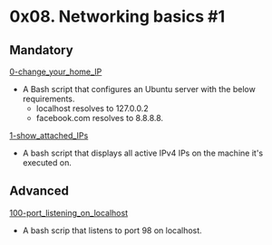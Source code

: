 # 0x08. Networking basics #1

## Mandatory

[0-change_your_home_IP](./0-change_your_home_IP)

- A Bash script that configures an Ubuntu server with the below requirements.
  - localhost resolves to 127.0.0.2
  - facebook.com resolves to 8.8.8.8.

[1-show_attached_IPs](./1-show_attached_IPs)

- A bash script that displays all active IPv4 IPs on the machine it's executed on.

## Advanced

[100-port_listening_on_localhost](./100-port_listening_on_localhost)

- A bash scrip that listens to port 98 on localhost.
